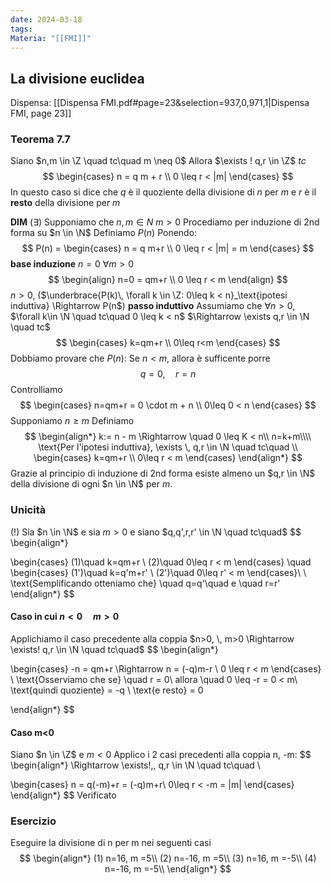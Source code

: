 ```yaml
---
date: 2024-03-18
tags: 
Materia: "[[FMI]]"
---
```

$\newcommand{\N}{\mathbb{N}}\newcommand{\R}{\mathbb{R}}\newcommand{\Z}{\mathbb{Z}}\newcommand{\Fcal}{\mathcal{F}}$
## La divisione euclidea
Dispensa: [[Dispensa FMI.pdf#page=23&selection=937,0,971,1|Dispensa FMI, page 23]]
### Teorema 7.7
Siano $n,m \in \Z \quad tc\quad m \neq 0$ Allora $\exists ! q,r \in \Z$
$tc$ 
$$
\begin{cases}
n = q m + r \\
0 \leq r < |m|
\end{cases}
$$
In questo caso si dice che $q$ è il quoziente della divisione di $n$ per $m$ e $r$ è il **resto**
della divisione per $m$

**DIM** ($\exists$) Supponiamo che $n,m \in N$ $m > 0$
Procediamo per induzione di 2nd forma su $n \in \N$ 
Definiamo $P(n)$ Ponendo:
$$
P(n) = \begin{cases}
n = q m+r \\
0 \leq r < |m| = m
\end{cases}
$$
**base induzione** $n=0$ $\forall m > 0$
$$
\begin{align}
n=0 = qm+r \\
0 \leq r < m
\end{align}
$$
$n > 0$, ($\underbrace{P(k)\, \forall k \in \Z: 0\leq k < n}_\text{ipotesi induttiva} \Rightarrow P(n$) **passo induttivo**
Assumiamo che $\forall n> 0$, $\forall k\in \N \quad tc\quad 0 \leq k < n$
$\Rightarrow \exists q,r \in \N \quad tc$
$$
\begin{cases}
k=qm+r \\
0\leq r<m
\end{cases}
$$
Dobbiamo provare che $P(n):$
Se $n < m$, allora è sufficente porre
$$
q=0, \quad r=n
$$
Controlliamo
$$
\begin{cases}
n=qm+r = 0 \cdot m + n \\
0\leq 0 < n
\end{cases}
$$
Supponiamo $n \geq m$ Definiamo 
$$
\begin{align*}
k:= n - m \Rightarrow \quad 0 \leq K < n\\
n=k+m\\\\
\text{Per l'ipotesi induttiva}, \exists \, q,r \in \N \quad tc\quad \\
\begin{cases}
k=qm+r \\
0\leq r < m
\end{cases}
\end{align*}
$$
Grazie al principio di induzione di 2nd forma esiste almeno un $q,r \in \N$ della divisione di ogni $n \in \N$ per $m$.

### Unicità
(!) Sia $n \in \N$ e sia $m>0$ e siano
$q,q',r,r' \in \N \quad tc\quad$
$$
\begin{align*}

\begin{cases}
(1)\quad k=qm+r \\
(2)\quad 0\leq r < m
\end{cases}
\quad
\begin{cases}
(1')\quad k=q'm+r' \\
(2')\quad 0\leq r' < m
\end{cases}\\
\\
\text{Semplificando otteniamo che} \quad q=q'\quad e \quad r=r'
\end{align*}
$$
#### Caso in cui $n<0 \quad m> 0$
Applichiamo il caso precedente alla coppia  $n>0, \, m>0 \Rightarrow \exists! q,r \in \N \quad tc\quad$
$$
\begin{align*}

\begin{cases}
-n = qm+r \Rightarrow n = (-q)m-r \\
0 \leq r < m
\end{cases}
\\ \text{Osserviamo che se} \quad r = 0\\
allora \quad 0 \leq -r = 0 < m\\
\text{quindi quoziente} = -q \\
\text{e resto} = 0

\end{align*}
$$
#### Caso m<0
Siano $n \in \Z$ e $m<0$
Applico i 2 casi precedenti alla coppia n, -m:
$$
\begin{align*}
\Rightarrow \exists!\,\, q,r \in \N \quad tc\quad \\

\begin{cases}
n = q(-m)+r = (-q)m+r\\
0\leq r < -m = |m|
\end{cases}
\end{align*}
$$
Verificato



### Esercizio
Eseguire la divisione di n per m nei seguenti casi
$$
\begin{align*}
(1) n=16, m =5\\
(2) n=-16, m =5\\
(3) n=16, m =-5\\
(4) n=-16, m =-5\\
\end{align*}
$$